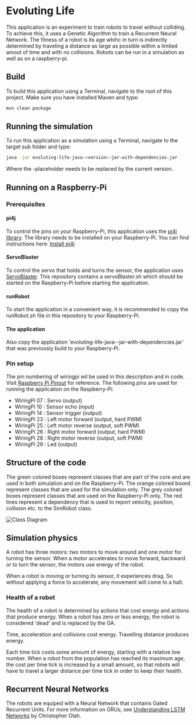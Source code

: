 # Evoluting Life
This application is an experiment to train robots to travel without colliding. To achieve this, it uses 
a Genetic Algorithm to train a Recurrent Neural Network. The fitness of a robot is its age whihc in turn is indirectly determined by traveling a distance as large as possible within a limited amout of time and with no collisions. Robots can be run in a simulation as well as on a raspberry-pi.
## Build
To build this application using a Terminal, navigate to the root of this project. Make sure you have 
installed Maven and type:
```bash
mvn clean package
```
## Running the simulation
To run this application as a simulation using a Terminal, navigate to the target
sub folder and type:
```bash
java -jar evoluting-life-java-<version>-jar-with-dependencies.jar
```
Where the <version>-placeholder needs to be replaced by the current version.
## Running on a Raspberry-Pi
### Prerequisites
#### pi4j
To control the pins on your Raspberry-Pi, this application uses the
[pi4j library](http://pi4j.com/index.html). The library needs to be installed on
your Raspberry-Pi. You can find instructions here: [Install pi4j](http://pi4j.com/install.html)
#### ServoBlaster
To control the servo that holds and turns the sensor, the application uses
[ServoBlaster](https://github.com/richardghirst/PiBits/tree/master/ServoBlaster).
This repository contains a servoBlaster.sh which should be started on the Raspberry-Pi before 
starting the application.
#### runRobot
To start the application in a convenient way, it is recommended to copy the runRobot.sh file
in this repository to your Raspberry-Pi.
#### The application
Also copy the application 'evoluting-life-java-<version>-jar-with-dependencies.jar' that
was previously build to your Raspberry-Pi.
### Pin setup
The pin numbering of wiringpi wil be used in this description and in code. Visit
[Raspberry Pi Pinout](http://pinout.xyz/pinout/wiringpi) for reference.
The following pins are used for running the application on the Raspberry-Pi:
* WiringPi 07 : Servo               (output)
* WiringPi 10 : Sensor echo         (input)
* WiringPi 14 : Sensor trigger      (output)
* WiringPi 23 : Left motor forward  (output, hard PWM)
* WiringPi 25 : Left motor reverse  (output, soft PWM)
* WiringPi 26 : Right motor forward (output, hard PWM)
* WiringPi 28 : Right motor reverse (output, soft PWM)
* WiringPi 29 : Led                 (output)  

## Structure of the code
The green colored boxes represent classes that are part of the core and are used in both simulation
and on the Raspberry-Pi. The orange colored boxed represent classes that are used for the simulation only.
The grey colored boxes represent classes that are used on the Raspberry-Pi only. The red lines represent
a dependency that is used to report velocity, position, collision etc. to the SimRobot class.
 
![Class Diagram](https://docs.google.com/drawings/d/18I7Fg6CTmE0s5LimI8FwSKXlY61ioaHY7mvGooyhNbY/pub?w=1119&h=640)

## Simulation physics
A robot has three motors: two motors to move around and one motor for turning the sensor. When a motor accelerates to move forward, backward or to turn the sensor, the motors use energy of the robot.

When a robot is moving or turning its sensor, it experiences drag. So without applying a force to accelerate, any movement will come to a halt.

### Health of a robot
The health of a robot is determined by actions that cost energy and actions that produce energy. When a robot has zero or less energy, the robot is considered 'dead' and is replaced by the GA.

Time, acceleration and collisions cost energy. Travelling distance produces energy.

Each time tick costs some amount of energy, starting with a relative low number. When a robot from the population has reached its maximum age, the cost per time tick is increased by a small amount, so that robots will have to travel a larger distance per time tick in order to keep their health.

## Recurrent Neural Networks
The robots are equiped with a Neural Network that contains Gated Recurrent Units. For more information on GRUs, see [Understanding LSTM Networks](http://colah.github.io/posts/2015-08-Understanding-LSTMs/) by Christopher Olah.
